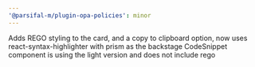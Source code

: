 ```yaml
---
'@parsifal-m/plugin-opa-policies': minor
---
```


Adds REGO styling to the card, and a copy to clipboard option, now uses react-syntax-highlighter with prism as the backstage CodeSnippet component is using the light version and does not include rego
